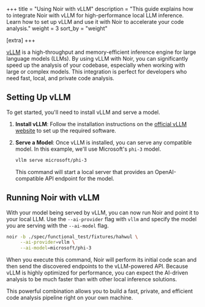 +++
title = "Using Noir with vLLM"
description = "This guide explains how to integrate Noir with vLLM for high-performance local LLM inference. Learn how to set up vLLM and use it with Noir to accelerate your code analysis."
weight = 3
sort_by = "weight"

[extra]
+++

[vLLM](https://docs.vllm.ai) is a high-throughput and memory-efficient inference engine for large language models (LLMs). By using vLLM with Noir, you can significantly speed up the analysis of your codebase, especially when working with large or complex models. This integration is perfect for developers who need fast, local, and private code analysis.

## Setting Up vLLM

To get started, you'll need to install vLLM and serve a model.

1.  **Install vLLM**: Follow the installation instructions on the [official vLLM website](https://docs.vllm.ai) to set up the required software.
2.  **Serve a Model**: Once vLLM is installed, you can serve any compatible model. In this example, we'll use Microsoft's `phi-3` model.

    ```bash
    vllm serve microsoft/phi-3
    ```

    This command will start a local server that provides an OpenAI-compatible API endpoint for the model.

## Running Noir with vLLM

With your model being served by vLLM, you can now run Noir and point it to your local LLM. Use the `--ai-provider` flag with `vllm` and specify the model you are serving with the `--ai-model` flag.

```bash
noir -b ./spec/functional_test/fixtures/hahwul \
     --ai-provider=vllm \
     --ai-model=microsoft/phi-3
```

When you execute this command, Noir will perform its initial code scan and then send the discovered endpoints to the vLLM-powered API. Because vLLM is highly optimized for performance, you can expect the AI-driven analysis to be much faster than with other local inference solutions.

This powerful combination allows you to build a fast, private, and efficient code analysis pipeline right on your own machine.

